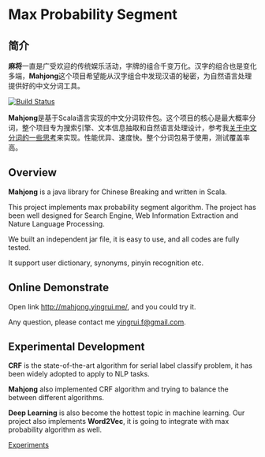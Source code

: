 # Max Probability Segment

## 简介
**麻将**一直是广受欢迎的传统娱乐活动，字牌的组合千变万化。汉字的组合也是变化多端，**Mahjong**这个项目希望能从汉字组合中发现汉语的秘密，为自然语言处理提供好的中文分词工具。

[![Build Status](https://secure.travis-ci.org/yingrui/mahjong.png?branch=master)](https://travis-ci.org/yingrui/mahjong)

**Mahjong**是基于Scala语言实现的中文分词软件包。这个项目的核心是最大概率分词，整个项目专为搜索引擎、文本信息抽取和自然语言处理设计，参考我[关于中文分词的一些思考](./about.md)来实现。性能优异、速度快。整个分词包易于使用，测试覆盖率高。

## Overview
**Mahjong** is a java library for Chinese Breaking and written in Scala.

This project implements max probability segment algorithm. The project has been well designed for Search Engine, Web Information Extraction and Nature Language Processing.

We built an independent jar file, it is easy to use, and all codes are fully tested.

It support user dictionary, synonyms, pinyin recognition etc.

## Online Demonstrate

Open link <http://mahjong.yingrui.me/>, and you could try it. 

Any question, please contact me <yingrui.f@gmail.com>.

## Experimental Development
**CRF** is the state-of-the-art algorithm for serial label classify problem, it has been widely adopted to apply to NLP tasks.

**Mahjong** also implemented CRF algorithm and trying to balance the between different algorithms.

**Deep Learning** is also become the hottest topic in machine learning. Our project also implements **Word2Vec**, it is going to integrate with max probability algorithm as well.

[Experiments](./experiments.md)